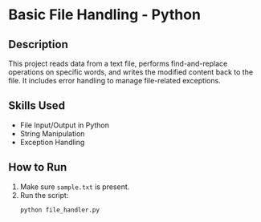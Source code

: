 # Basic File Handling - Python

## Description
This project reads data from a text file, performs find-and-replace operations on specific words, and writes the modified content back to the file. It includes error handling to manage file-related exceptions.

## Skills Used
- File Input/Output in Python
- String Manipulation
- Exception Handling

## How to Run
1. Make sure `sample.txt` is present.
2. Run the script:
   ```bash
   python file_handler.py
